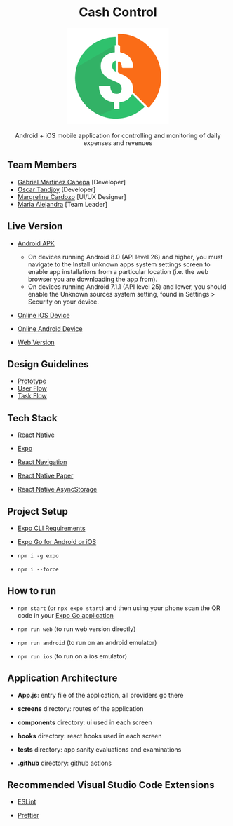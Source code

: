 <h1 id="cash-control" align="center">Cash Control</h1>
<p align="center"><img src="https://raw.githubusercontent.com/No-Country/c10-27-t-reactchallenge-rn-o-flutter/master/assets/LOGO_APP.png" alt=""></p>
<p align="center">Android + iOS mobile application for controlling and monitoring of daily expenses and revenues</p>
<h2 id="team-members">Team Members</h2>
<ul>
<li><a href="https://www.linkedin.com/in/gemanepa/">Gabriel Martinez Canepa</a> [Developer]</li>
<li><a href="https://www.linkedin.com/in/oscar-tandioy-1660b6253/">Oscar Tandjoy</a> [Developer]</li>
<li><a href="https://www.linkedin.com/in/mcgonzal/">Margreline Cardozo</a> [UI/UX Designer]</li>
<li><a href="https://www.linkedin.com/in/malejandragaitana/">Maria Alejandra</a> [Team Leader]</li>
</ul>
<h2 id="live-version">Live Version</h2>
<ul>
<li><p><a href="https://expo.dev/artifacts/eas/9EARYF7bLwfdAAo57nuysk.apk">Android APK</a></p></li>
<ul>
<li>On devices running Android 8.0 (API level 26) and higher, you must navigate to the Install unknown apps system settings screen to enable app installations from a particular location (i.e. the web browser you are downloading the app from).</li>
<li>On devices running Android 7.1.1 (API level 25) and lower, you should enable the Unknown sources system setting, found in Settings > Security on your device.</li>
</ul>
</li>
<li><p><a href="https://snack.expo.dev/@gemanepa/nocountry---c10-27-t?platform=ios">Online iOS Device</a></p>
</li>
<li><p><a href="https://snack.expo.dev/@gemanepa/nocountry---c10-27-t?platform=android">Online Android Device</a></p>
</li>
<li><p><a href="https://snack.expo.dev/@gemanepa/nocountry---c10-27-t">Web Version</a></p>
</li>
</ul>
<h2 id="design-guidelines">Design Guidelines</h2>
<ul>
<li><a href="https://www.figma.com/proto/XyOspgrxUgy7x3GO25ysSJ/Proyecto---App-gesti%C3%B3n-de-pagos?page-id=530:44&amp;node-id=1053-2213&amp;viewport=396,195,0.28&amp;scaling=scale-down&amp;starting-point-node-id=530:45&amp;show-proto-sidebar=1">Prototype</a></li>
<li><a href="https://www.figma.com/file/XyOspgrxUgy7x3GO25ysSJ/Proyecto---App-gesti%C3%B3n-de-pagos?node-id=513-2&amp;t=SnZm9YDgo0oxMjaC-0">User Flow</a></li>
<li><a href="https://www.figma.com/file/XyOspgrxUgy7x3GO25ysSJ/Proyecto---App-gesti%C3%B3n-de-pagos?node-id=0-1&amp;t=SnZm9YDgo0oxMjaC-0">Task Flow</a></li>
</ul>
<h2 id="tech-stack">Tech Stack</h2>
<ul>
<li><p><a href="https://reactnative.dev/">React Native</a></p>
</li>
<li><p><a href="https://docs.expo.dev/">Expo</a></p>
</li>
<li><p><a href="https://reactnavigation.org/">React Navigation</a></p>
</li>
<li><p><a href="https://reactnativepaper.com/">React Native Paper</a></p>
</li>
<li><p><a href="https://react-native-async-storage.github.io/async-storage/">React Native AsyncStorage</a></p>
</li>
</ul>
<h2 id="project-setup">Project Setup</h2>
<ul>
<li><p><a href="https://docs.expo.dev/get-started/installation/#requirements">Expo CLI Requirements</a></p>
</li>
<li><p><a href="https://docs.expo.dev/get-started/installation/#expo-go-app-for-android-and-ios">Expo Go for Android or iOS</a></p>
</li>
<li><p><code>npm i -g expo</code></p>
</li>
<li><p><code>npm i --force</code></p>
</li>
</ul>
<h2 id="how-to-run">How to run</h2>
<ul>
<li><code>npm start</code> (or <code>npx expo start</code>) and then using your phone scan the QR code in your <a href="https://expo.dev/client">Expo Go application</a></li>
</ul>
<ul>
<li><p><code>npm run web</code> (to run web version directly)</p>
</li>
<li><p><code>npm run android</code> (to run on an android emulator)</p>
</li>
<li><p><code>npm run ios</code> (to run on a ios emulator)</p>
</li>
</ul>
<h2 id="application-architecture">Application Architecture</h2>
<ul>
<li><p><strong>App.js</strong>: entry file of the application, all providers go there</p>
</li>
<li><p><strong>screens</strong> directory: routes of the application</p>
</li>
<li><p><strong>components</strong> directory: ui used in each screen</p>
</li>
<li><p><strong>hooks</strong> directory: react hooks used in each screen</p>
</li>
<li><p><strong>tests</strong> directory: app sanity evaluations and examinations</p>
</li>
<li><p><strong>.github</strong> directory: github actions</p>
</li>
</ul>
<h2 id="recommended-visual-studio-code-extensions">Recommended Visual Studio Code Extensions</h2>
<ul>
<li><p><a href="https://marketplace.visualstudio.com/items?itemName=dbaeumer.vscode-eslint">ESLint</a></p>
</li>
<li><p><a href="https://marketplace.visualstudio.com/items?itemName=esbenp.prettier-vscode">Prettier</a></p>
</li>
</ul>
